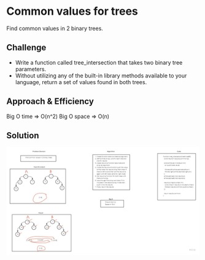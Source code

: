 # Common values for trees
Find common values in 2 binary trees.

## Challenge
* Write a function called tree_intersection that takes two binary tree parameters.
* Without utilizing any of the built-in library methods available to your language, return a set of values found in both trees.

## Approach & Efficiency
Big O time => O(n^2)
Big O space => O(n)

## Solution
![whiteboard](../../assets/treeIntersection.jpg)